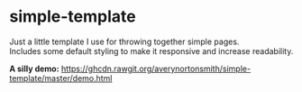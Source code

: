 # simple-template

Just a little template I use for throwing together simple pages.  
Includes some default styling to make it responsive and
increase readability. 

**A silly demo:** https://ghcdn.rawgit.org/averynortonsmith/simple-template/master/demo.html